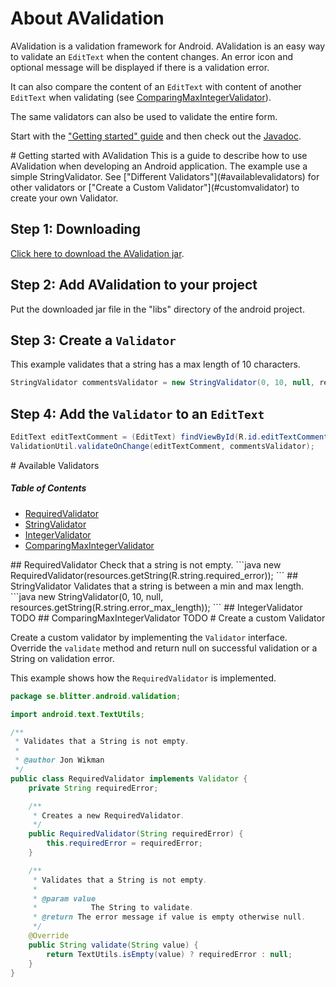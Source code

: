 # About AValidation

AValidation is a validation framework for Android. AValidation is an easy way to validate an `EditText` when the content changes. An error icon and optional message will be displayed if there is a validation error.

It can also compare the content of an `EditText` with content of another `EditText` when validating (see [ComparingMaxIntegerValidator](#comparingmaxintegervalidator)).

The same validators can also be used to validate the entire form.

Start with the ["Getting started" guide](#gettingstarted) and then check out the [Javadoc](http://www.blitter.se/avalidation/api/).

<a name="gettingstarted"/>
# Getting started with AValidation
This is a guide to describe how to use AValidation when developing an Android application. The example use a simple StringValidator. See ["Different Validators"](#availablevalidators) for other validators or ["Create a Custom Validator"](#customvalidator) to create your own Validator.

## Step 1: Downloading
[Click here to download the AValidation jar](http://www.blitter.se/repo/se/blitter/android/avalidation/1.0.0/avalidation-1.0.0.jar).

## Step 2: Add AValidation to your project
Put the downloaded jar file in the "libs" directory of the android project.

## Step 3: Create a `Validator`
This example validates that a string has a max length of 10 characters.
```java
StringValidator commentsValidator = new StringValidator(0, 10, null, resources.getString(R.string.comment_error_max_length));
```

## Step 4: Add the `Validator` to an `EditText`
```java
EditText editTextComment = (EditText) findViewById(R.id.editTextComment);
ValidationUtil.validateOnChange(editTextComment, commentsValidator);
```

<a name="availablevalidators"/>
# Available Validators

##### Table of Contents
* [RequiredValidator](#requiredvalidator)
* [StringValidator](#stringvalidator)
* [IntegerValidator](#integervalidator)
* [ComparingMaxIntegerValidator](#comparingmaxintegervalidator)

<a name="requiredvalidator"/>
## RequiredValidator
Check that a string is not empty.
```java
new RequiredValidator(resources.getString(R.string.required_error));
```

<a name="stringvalidator"/>
## StringValidator
Validates that a string is between a min and max length.
```java
new StringValidator(0, 10, null, resources.getString(R.string.error_max_length));
```

<a name="integervalidator"/>
## IntegerValidator
TODO

<a name="comparingmaxintegervalidator"/>
## ComparingMaxIntegerValidator
TODO

<a name="customvalidator"/>
# Create a custom Validator

Create a custom validator by implementing the `Validator` interface. Override the `validate` method and return null on successful validation or a String on validation error.

This example shows how the `RequiredValidator` is implemented.

```java
package se.blitter.android.validation;

import android.text.TextUtils;

/**
 * Validates that a String is not empty.
 * 
 * @author Jon Wikman
 */
public class RequiredValidator implements Validator {
    private String requiredError;

    /**
     * Creates a new RequiredValidator.
     */
    public RequiredValidator(String requiredError) {
        this.requiredError = requiredError;
    }

    /**
     * Validates that a String is not empty.
     * 
     * @param value
     *            The String to validate.
     * @return The error message if value is empty otherwise null.
     */
    @Override
    public String validate(String value) {
        return TextUtils.isEmpty(value) ? requiredError : null;
    }
}
```
